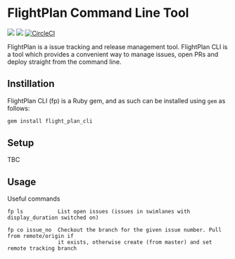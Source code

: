 # FlightPlan Command Line Tool

[![](https://api.codeclimate.com/v1/badges/279bdb77cfa2bc375f5a/maintainability)](https://codeclimate.com/github/jcleary/flight_plan_cli/maintainability)
[![](https://api.codeclimate.com/v1/badges/279bdb77cfa2bc375f5a/test_coverage)](https://codeclimate.com/github/jcleary/flight_plan_cli/test_coverage)
[![CircleCI](https://circleci.com/gh/jcleary/flight_plan_cli.svg?style=svg)](https://circleci.com/gh/jcleary/flight_plan_cli)

FlightPlan is a issue tracking and release management tool. FlightPlan CLI is a tool which provides a convenient
way to manage issues, open PRs and deploy straight from the command line.

## Instillation
FlightPlan CLI (fp) is a Ruby gem, and as such can be installed using `gem` as follows:

```bash
gem install flight_plan_cli
```

## Setup
TBC

## Usage
Useful commands

```
fp ls           List open issues (issues in swimlanes with display_duration switched on)

fp co issue_no  Checkout the branch for the given issue number. Pull from remote/origin if
                it exists, otherwise create (from master) and set remote tracking branch 
 


